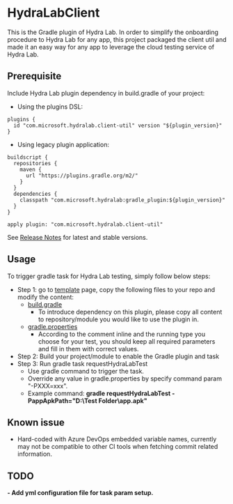 # HydraLabClient
This is the Gradle plugin of Hydra Lab.
In order to simplify the onboarding procedure to Hydra Lab for any app, this project packaged the client util and made it an easy way for any app to leverage the cloud testing service of Hydra Lab.

## Prerequisite
Include Hydra Lab plugin dependency in build.gradle of your project:
- Using the plugins DSL:
```
plugins {
  id "com.microsoft.hydralab.client-util" version "${plugin_version}"
}
```
- Using legacy plugin application:
```
buildscript {
  repositories {
    maven {
      url "https://plugins.gradle.org/m2/"
    }
  }
  dependencies {
    classpath "com.microsoft.hydralab:gradle_plugin:${plugin_version}"
  }
}

apply plugin: "com.microsoft.hydralab.client-util"
```
See [Release Notes](https://github.com/microsoft/HydraLab/wiki/Release-Notes) for latest and stable versions.

## Usage
To trigger gradle task for Hydra Lab testing, simply follow below steps:
- Step 1: go to [template](https://github.com/microsoft/HydraLab/tree/main/gradle_plugin/src/main/resources/template) page, copy the following files to your repo and modify the content:
    - [build.gradle](https://github.com/microsoft/HydraLab/blob/main/gradle_plugin/src/main/resources/template/build.gradle)
        - To introduce dependency on this plugin, please copy all content to repository/module you would like to use the plugin in.
    - [gradle.properties](https://github.com/microsoft/HydraLab/blob/main/gradle_plugin/src/main/resources/template/gradle.properties)
        - According to the comment inline and the running type you choose for your test, you should keep all required parameters and fill in them with correct values.
- Step 2: Build your project/module to enable the Gradle plugin and task
- Step 3: Run gradle task requestHydraLabTest
    - Use gradle command to trigger the task.
    - Override any value in gradle.properties by specify command param "-PXXX=xxx".
    - Example command: **gradle requestHydraLabTest -PappApkPath="D:\Test Folder\app.apk"**

## Known issue
- Hard-coded with Azure DevOps embedded variable names, currently may not be compatible to other CI tools when fetching commit related information.

## TODO
**- Add yml configuration file for task param setup.**
